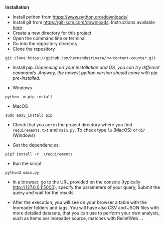 **Installation**

- Install python from https://www.python.org/downloads/
- Install git from https://git-scm.com/downloads. Instructions available [here](https://www.linode.com/docs/development/version-control/how-to-install-git-on-linux-mac-and-windows/)
- Create a new directory for this project 
- Open the command line or terminal
- Go into the repository directory
- Clone the repository 

```
git clone https://github.com/hernandezrivera/rw-content-counter.git
```
- Install pip. _Depending on your installation and OS, you can try different commands. Anyway, the newest python version should come with pip pre-installed._

 - Windows
```
python -m pip install
```
 - MacOS
```
sudo easy_install pip
```

- Check that you are in the project directory where you find ``requirements.txt`` and ``main.py``. To check type ``ls`` (MacOS) or ``dir`` (Windows) 
 
- Get the dependencies: 
```
pip3 install -r .\requirements
```
- Run the script 
```
python3 main.py
```
- In a browser, go to the URL provided on the console (typically http://127.0.0.1:5000), specify the parameters of your query, Submit the query and wait for the results.

- After the execution, you will see on your browser a table with the Inoreader folders and tags. You will have also CSV and JSON files with more detailed datasets, that you can use to perform your own analysis, such as items per inoreader source, matches with ReliefWeb ...
